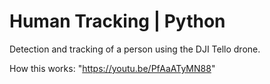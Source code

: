 # Human Tracking | Python

Detection and tracking of a person using the DJI Tello drone.

How this works: "https://youtu.be/PfAaATyMN88"

